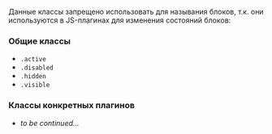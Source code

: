 Данные классы запрещено использовать для называния блоков, т.к. они используются в JS-плагинах для изменения состояний блоков:

### Общие классы

* `.active`
* `.disabled`
* `.hidden`
* `.visible`

### Классы конкретных плагинов

* _to be continued..._